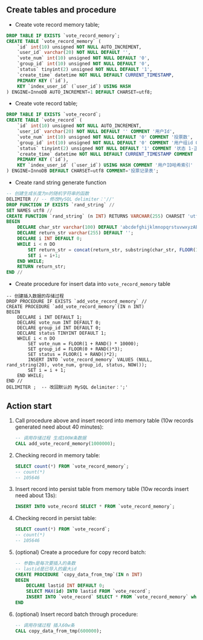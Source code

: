 
## Create tables and procedure

* Create vote record memory table;
```sql
DROP TABLE IF EXISTS `vote_record_memory`;
CREATE TABLE `vote_record_memory` (
    `id` int(10) unsigned NOT NULL AUTO_INCREMENT,
    `user_id` varchar(20) NOT NULL DEFAULT '',
    `vote_num` int(10) unsigned NOT NULL DEFAULT '0',
    `group_id` int(10) unsigned NOT NULL DEFAULT '0',
    `status` tinyint(2) unsigned NOT NULL DEFAULT '1',
    `create_time` datetime NOT NULL DEFAULT CURRENT_TIMESTAMP,
    PRIMARY KEY (`id`),
    KEY `index_user_id` (`user_id`) USING HASH
) ENGINE=InnoDB AUTO_INCREMENT=1 DEFAULT CHARSET=utf8;
```

* Create vote record table;
```sql
DROP TABLE IF EXISTS `vote_record`;
CREATE TABLE `vote_record` (
    `id` int(10) unsigned NOT NULL AUTO_INCREMENT,
    `user_id` varchar(20) NOT NULL DEFAULT '' COMMENT '用户Id',
    `vote_num` int(10) unsigned NOT NULL DEFAULT '0' COMMENT '投票数',
    `group_id` int(10) unsigned NOT NULL DEFAULT '0' COMMENT '用户组id 0-未激活用户 1-普通用户 2-vip用户 3-管理员用户',
    `status` tinyint(2) unsigned NOT NULL DEFAULT '1' COMMENT '状态 1-正常 2-已删除',
    `create_time` datetime NOT NULL DEFAULT CURRENT_TIMESTAMP COMMENT '创建时间',
    PRIMARY KEY (`id`),
    KEY `index_user_id` (`user_id`) USING HASH COMMENT '用户ID哈希索引'
) ENGINE=InnoDB DEFAULT CHARSET=utf8 COMMENT='投票记录表';
```

* Create rand string generate function
```sql
-- 创建生成长度为n的随机字符串的函数
DELIMITER // -- 修改MySQL delimiter：'//'
DROP FUNCTION IF EXISTS `rand_string` //
SET NAMES utf8 //
CREATE FUNCTION `rand_string` (n INT) RETURNS VARCHAR(255) CHARSET 'utf8'
BEGIN 
    DECLARE char_str varchar(100) DEFAULT 'abcdefghijklmnopqrstuvwxyzABCDEFGHIJKLMNOPQRSTUVWXYZ0123456789';
    DECLARE return_str varchar(255) DEFAULT '';
    DECLARE i INT DEFAULT 0;
    WHILE i < n DO
        SET return_str = concat(return_str, substring(char_str, FLOOR(1 + RAND()*62), 1));
        SET i = i+1;
    END WHILE;
    RETURN return_str;
END //
```

* Create procedure for insert data into `vote_record_memory` table
```spl
-- 创建插入数据的存储过程
DROP PROCEDURE IF EXISTS `add_vote_record_memory` //
CREATE PROCEDURE `add_vote_record_memory`(IN n INT)
BEGIN
    DECLARE i INT DEFAULT 1;
    DECLARE vote_num INT DEFAULT 0;
    DECLARE group_id INT DEFAULT 0;
    DECLARE status TINYINT DEFAULT 1;
    WHILE i < n DO
        SET vote_num = FLOOR(1 + RAND() * 10000);
        SET group_id = FLOOR(0 + RAND()*3);
        SET status = FLOOR(1 + RAND()*2);
        INSERT INTO `vote_record_memory` VALUES (NULL, rand_string(20), vote_num, group_id, status, NOW());
        SET i = i + 1;
    END WHILE;
END //
DELIMITER ;  -- 改回默认的 MySQL delimiter：';'
```

## Action start

1. Call procedure above and insert record into memory table (10w records generated need about 40 minutes):
    ```sql
    -- 调用存储过程 生成100W条数据
    CALL add_vote_record_memory(1000000);
    ```
1. Checking record in memory table:
    ```sql
    SELECT count(*) FROM `vote_record_memory`;
    -- count(*)
    -- 105646
    ```
1. Insert record into persist table from memory table (10w records insert need about 13s):
    ```sql
    INSERT INTO vote_record SELECT * FROM `vote_record_memory`;
    ```
1. Checking record in persist table:
    ```sql
    SELECT count(*) FROM `vote_record`;
    -- count(*)
    -- 105646
    ```
1. (optional) Create a procedure for copy record batch:
    ```sql
    -- 参数n是每次要插入的条数
    -- lastid是已导入的最大id
    CREATE PROCEDURE `copy_data_from_tmp`(IN n INT)
    BEGIN
        DECLARE lastid INT DEFAULT 0;
        SELECT MAX(id) INTO lastid FROM `vote_record`;
        INSERT INTO `vote_record` SELECT * FROM `vote_record_memory` where id > lastid LIMIT n;
    END
    ```
1. (optional) Insert record batch through procedure:
    ```sql
    -- 调用存储过程 插入60w条
    CALL copy_data_from_tmp(600000);
    ```

